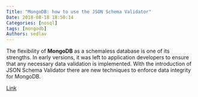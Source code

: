 ```yaml
---
Title: "MongoDB: how to use the JSON Schema Validator"
Date: 2018-08-18 18:50:14
Categories: [nosql]
tags: [mongodb]
Authors: sedlav
---
```


The flexibility of **MongoDB** as a schemaless database is one of its strengths. In early versions, it was left to application developers to ensure that any necessary data validation is implemented. With the introduction of JSON Schema Validator there are new techniques to enforce data integrity for MongoDB.

[Link](https://www.percona.com/blog/2018/08/16/mongodb-how-to-use-json-schema-validator/)
